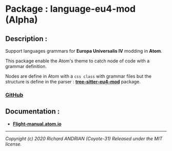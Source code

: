 # Package : language-eu4-mod (Alpha)

## Description :

Support languages grammars for **Europa Universalis IV** modding in **Atom**.

This package enable the Atom's theme to catch node of code with a grammar definition.

Nodes are define in Atom with a `css class` with grammar files but the structure is
define in the parser :
**[tree-sitter-eu4-mod](https://github.com/Coyote-31/tree-sitter-eu4-mod#readme)**
package.

### [GitHub](https://github.com/Coyote-31/language-eu4-mod#readme)

## Documentation :
* **[Flight-manual.atom.io](https://flight-manual.atom.io/hacking-atom/sections/creating-a-grammar/)**
____

*Copyright (c) 2020 Richard ANDRIAN (Coyote-31) Released under the MIT license.*
